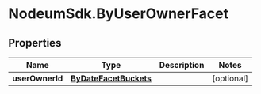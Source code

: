 # NodeumSdk.ByUserOwnerFacet

## Properties

Name | Type | Description | Notes
------------ | ------------- | ------------- | -------------
**userOwnerId** | [**ByDateFacetBuckets**](ByDateFacetBuckets.md) |  | [optional] 


